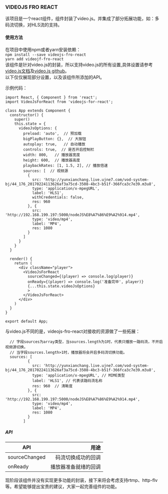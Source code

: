 ### VIDEOJS FRO REACT
该项目是一个react组件，组件封装了video.js。并集成了部分拓展功能，如：多码流切换，对HLS流的支持。

#### 使用方法
在项目中使用npm或者yarn安装依赖：  
 `npm install --save videojs-fro-react`  
`yarn add videojf-fro-react`  
该组件是针对video.js的封装，所以支持video.js的所有设置,具体设置请参考[ video.js文档](http://docs.videojs.com/)及[video.js github](https://github.com/videojs/video.js)。  
以下仅仅展现部分设置，以及该组件所添加的API。

示例代码：
```
import React, { Component } from 'react';
import VideoJsForReact from 'videojs-for-react';

class App extends Component {
  constructor() {
    super()
    this.state = {
      videoJsOptions: {
        preload: 'auto',  // 预加载
        bigPlayButton: {},  // 大按钮
        autoplay: true,   // 自动播放
        controls: true,  // 是否开启控制栏
        width: 800,   // 播放器宽度
        height: 600,  // 播放器高度
        playbackRates: [1, 1.5, 2], // 播放倍速
        sources: [  // 视频源
          {
            src: 'http://yunxianchang.live.ujne7.com/vod-system-bj/44_176_20170224113626af3a75cd-3508-4bc3-b51f-366fca3c7e39.m3u8',
            type: 'application/x-mpegURL',
            label: 'HLS1',
            withCredentials: false,
            res: 960
          }, {
            src: 'http://192.168.199.197:5000/nodeJS%E8%A7%86%E9%A2%914.mp4',
            type: 'video/mp4',
            label: 'MP4',
            res: 1080
          }
        ]
      }
    }
  }

  render() {
    return (
      <div className="player">
        <VideoJsForReact
          sourceChanged={(player) => console.log(player)}
          onReady={(player) => console.log('准备完毕', player)}
          {...this.state.videoJsOptions}
          >
        </VideoJsForReact>
      </div>
    )
  }
}

export default App;
```
与video.js不同的是，videojs-fro-react对接收的资源做了一些拓展：
```
  // 字段sources为array类型，当sources.length为1时，代表只播放一路码流，不开启视频源切换。
  // 当字段sources.length>1时，播放器将会开启多码流切换功能。 
  sources: [  
          {
            src: 'http://yunxianchang.live.ujne7.com/vod-system-bj/44_176_20170224113626af3a75cd-3508-4bc3-b51f-366fca3c7e39.m3u8',
            type: 'application/x-mpegURL', // MIME类型
            label: 'HLS1', // 代表该路码流名称
            res: 960  // 清晰度
          }, {
            src: 'http://192.168.199.197:5000/nodeJS%E8%A7%86%E9%A2%914.mp4',
            type: 'video/mp4',
            label: 'MP4',
            res: 1080
          }
        ]
```

##### API
| API | 用途| 
| - | -: | 
| sourceChanged| 码流切换成功的回调 | 
| onReady| 播放器准备就绪的回调 | 

现阶段该组件并没有实现更多功能的封装，接下来将会考虑支持rtmp、http-flv等。希望能够提出宝贵的建议，大家一起完善组件的功能。